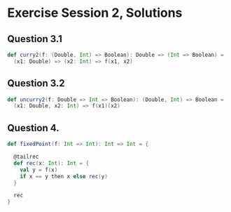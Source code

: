 # Exercise Session 2, Solutions

## Question 3.1

```scala
def curry2(f: (Double, Int) => Boolean): Double => (Int => Boolean) =
  (x1: Double) => (x2: Int) => f(x1, x2)
```

## Question 3.2

```scala
def uncurry2(f: Double => Int => Boolean): (Double, Int) => Boolean =
  (x1: Double, x2: Int) => f(x1)(x2)
```

## Question 4.

```scala
def fixedPoint(f: Int => Int): Int => Int = {

  @tailrec
  def rec(x: Int): Int = {
    val y = f(x)
    if x == y then x else rec(y)
  }

  rec
}
```
